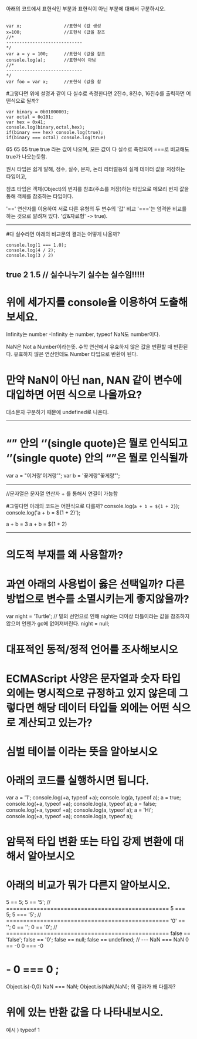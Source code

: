 아래의 코드에서 표현식인 부분과 표현식이 아닌 부분에 대해서 구분하시오.

``` JS

var x;                //표현식 (값 생성
x=100;                //표현식 (값을 참조
//*
-----------------------------
*/
var a = y = 100;      //표현식 (값을 참조
console.log(a);       //표현식이 아님
//*
-----------------------------
*/
var foo = var x;      //표현식 (값을 참

```




#그렇다면 위에 설명과 같이 다 실수로 측정한다면 2진수, 8진수, 16진수를 출력하면 어떤식으로 될까?
``` JS
var binary = 0b01000001;
var octal = 0o101;
var hex = 0x41;
console.log(binary,octal,hex);
if(binary === hex) console.log(true);
if(binary === octal) console.log(true)
```

65 65 65
true true 라는 값이 나오며, 모든 값이 다 실수로 측정되어 ===로 비교해도 true가 나오는듯함.



원시 타입은 쉽게 말해, 정수, 실수, 문자, 논리 리터럴등의 실제 데이터 값을 저장하는 타입이고,

참조 타입은 객체(Object)의 번지를 참조(주소를 저장)하는 타입으로 메모리 번지 값을 통해 객체를 참조하는 타입이다.

'==' 연산자를 이용하여 서로 다른 유형의 두 변수의 '값' 비교
'==='는 엄격한 비교를 하는 것으로 알려져 있다. '값&자료형' -> true).
***




#다 실수라면 아래의 비교문의 결과는 어떻게 나올까?

``` JS
console.log(1 === 1.0);
console.log(4 / 2);
console.log(3 / 2)
```
true
2
1.5 // 실수나누기 실수는 실수임!!!!!
---

# 위에 세가지를 console을 이용하여 도출해보세요.

Infinity는 number -Infinity 는 number, typeof NaN도 number이다.

NaN은 Not a Number이라는뜻. 수학 연산에서 유효하지 않은 값을 반환할 때 반환된다. 유효하지 않은
연산인데도 Number 타입으로 반환이 된다.


# 만약 NaN이 아닌 nan, NAN 같이 변수에 대입하면 어떤 식으로 나올까요?
대소문자 구분하기 때문에 undefined로 나온다.

---

# “” 안의 ‘’(single quote)은 뭘로 인식되고 ‘’(single quote) 안의 “”은 뭘로 인식될까
var a = "이거랑'이거랑'";
var b = '꽃게랑"꽃게랑"';



---
//문자열은 문자열 연산자 + 를 통해서 연결이 가능함

#그렇다면 아래의 코드는 어떤식으로 다를까?
console.log(`a + b = ${1 + 2}`);
console.log('a + b = ${1 + 2}');

a + b = 3
a + b = ${1 + 2}

---


# 의도적 부재를 왜 사용할까?

# 과연 아래의 사용법이 옳은 선택일까? 다른 방법으로 변수를 소멸시키는게 좋지않을까?

var night = 'Turtle';
// 밑의 선언으로 인해 night는 더이상 터틀이라는 값을 참조하지 않으며 언젠가 gc에 없어져버린다.
night = null;


# 대표적인 동적/정적 언어를 조사해보시오



# ECMAScript 사양은 문자열과 숫자 타입 외에는 명시적으로 규정하고 있지 않은데 그렇다면 해당 데이터 타입들 외에는 어떤 식으로 계산되고 있는가?

# 심벌 테이블 이라는 뜻을 알아보시오



# 아래의 코드를 실행하시면 됩니다.
var a = '1';
console.log(+a, typeof +a);
console.log(a, typeof a);
a = true;
console.log(+a, typeof +a);
console.log(a, typeof a);
a = false;
console.log(+a, typeof +a);
console.log(a, typeof a);
a = 'Hi';
console.log(+a, typeof +a);
console.log(a, typeof a);



# 암묵적 타입 변환 또는 타입 강제 변환에 대해서 알아보시오



# 아래의 비교가 뭐가 다른지 알아보시오.
5 == 5;
5 == '5';
// ================================================
5 === 5;
5 === '5';
// ================================================
'0' == '';
0 == '';
0 == '0';
// ================================================
false == 'false';
false == '0';
false == null;
false == undefined;
// ---
NaN === NaN
0 == -0
0 === -0




# - 0 === 0 ;
Object.is(-0,0) 
NaN === NaN;
Object.is(NaN,NaN);
의 결과가 왜 다를까?


# 위에 있는 반환 값을 다 나타내보시오.
예시 )
typeof 1
